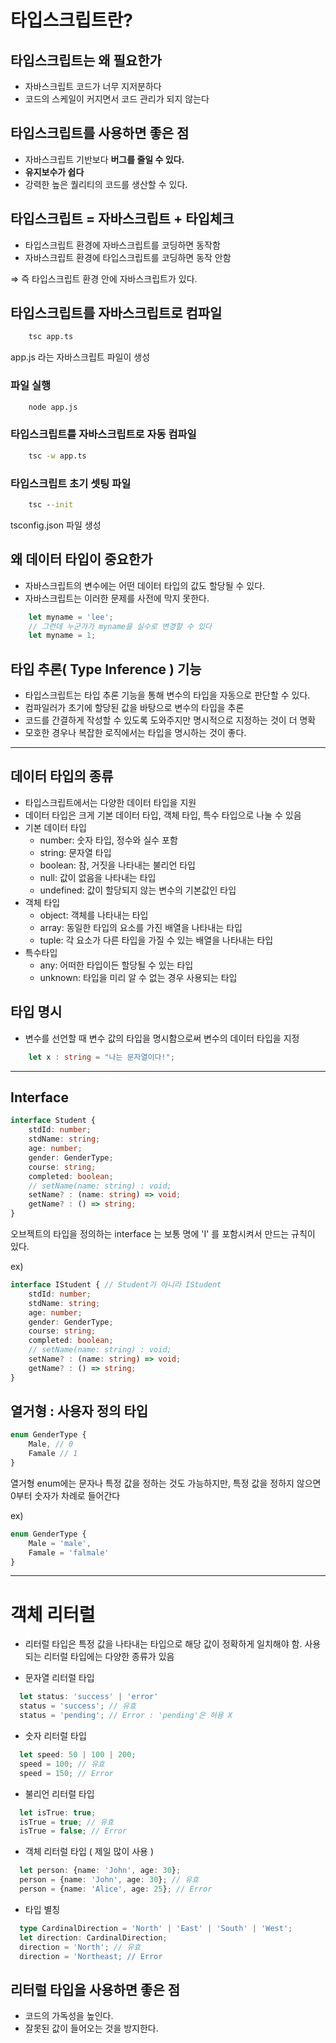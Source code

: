 # 타입스크립트란?

## 타입스크립트는 왜 필요한가

- 자바스크립트 코드가 너무 지저분하다
- 코드의 스케일이 커지면서 코드 관리가 되지 않는다

## 타입스크립트를 사용하면 좋은 점

- 자바스크립트 기반보다 **버그를 줄일 수 있다.**
- **유지보수가 쉽다**
- 강력한 높은 퀄리티의 코드를 생산할 수 있다.

## 타입스크립트 = 자바스크립트 + 타입체크

- 타입스크립트 환경에 자바스크립트를 코딩하면 동작함
- 자바스크립트 환경에 타입스크립트를 코딩하면 동작 안함

⇒ 즉 타입스크립트 환경 안에 자바스크립트가 있다.

## 타입스크립트를 자바스크립트로 컴파일
```cmd
    tsc app.ts
```

app.js 라는 자바스크립트 파일이 생성

### 파일 실행
```cmd
    node app.js
```

### 타입스크립트를 자바스크립트로 자동 컴파일
```cmd
    tsc -w app.ts
```

### 타입스크립트 초기 셋팅 파일
```cmd
    tsc --init
```

tsconfig.json 파일 생성

## 왜 데이터 타입이 중요한가
- 자바스크립트의 변수에는 어떤 데이터 타입의 값도 할당될 수 있다.
- 자바스크립트는 이러한 문제를 사전에 막지 못한다.
```js
    let myname = 'lee';
    // 그런데 누군가가 myname을 실수로 변경할 수 있다
    let myname = 1;
```

## 타입 추론( Type Inference ) 기능
- 타입스크립트는 타입 추론 기능을 통해 변수의 타입을 자동으로 판단할 수 있다.
- 컴파일러가 초기에 할당된 값을 바탕으로 변수의 타입을 추론
- 코드를 간결하게 작성할 수 있도록 도와주지만 명시적으로 지정하는 것이 더 명확
- 모호한 경우나 복잡한 로직에서는 타입을 명시하는 것이 좋다.
 
---

## 데이터 타입의 종류
- 타입스크립트에서는 다양한 데이터 타입을 지원
- 데이터 타입은 크게 기본 데이터 타입, 객체 타입, 특수 타입으로 나눌 수 있음
- 기본 데이터 타입
  - number: 숫자 타입, 정수와 실수 포함
  - string: 문자열 타입
  - boolean: 참, 거짓을 나타내는 불리언 타입
  - null: 값이 없음을 나타내는 타입
  - undefined: 값이 할당되지 않는 변수의 기본값인 타입
- 객체 타입
  - object: 객체를 나타내는 타입
  - array: 동일한 타입의 요소를 가진 배열을 나타내는 타입
  - tuple: 각 요소가 다른 타입을 가질 수 있는 배열을 나타내는 타입
- 특수타입
  - any: 어떠한 타입이든 할당될 수 있는 타입
  - unknown: 타입을 미리 알 수 없는 경우 사용되는 타입 

## 타입 명시
- 변수를 선언할 때 변수 값의 타입을 명시함으로써 변수의 데이터 타입을 지정

```ts
    let x : string = "나는 문자열이다!";
```

---

## Interface

```ts
interface Student {
    stdId: number;
    stdName: string;
    age: number;
    gender: GenderType;
    course: string;
    completed: boolean;
    // setName(name: string) : void;
    setName? : (name: string) => void;
    getName? : () => string;
}
```
오브젝트의 타입을 정의하는 interface 는 보통 명에 'I' 를 포함시켜서 만드는 규칙이 있다.

ex)

```ts
interface IStudent { // Student가 아니라 IStudent
    stdId: number;
    stdName: string;
    age: number;
    gender: GenderType;
    course: string;
    completed: boolean;
    // setName(name: string) : void;
    setName? : (name: string) => void;
    getName? : () => string;
}
```


## 열거형 : 사용자 정의 타입
```ts
enum GenderType {
    Male, // 0
    Famale // 1
}
```

열거형 enum에는 문자나 특정 값을 정하는 것도 가능하지만, 특정 값을 정하지 않으면 0부터 숫자가 차례로 들어간다

ex)
```ts
enum GenderType {
    Male = 'male', 
    Famale = 'falmale'
}

```

---

# 객체 리터럴
- 리터럴 타입은 특정 값을 나타내는 타입으로 해당 값이 정확하게 일치해야 함. 사용되는 리터럴 타입에는 다양한 종류가 있음


- 문자열 리터럴 타입
```ts
  let status: 'success' | 'error'
  status = 'success'; // 유효
  status = 'pending'; // Error : 'pending'은 허용 X
 ```

 - 숫자 리터럴 타입
```ts
  let speed: 50 | 100 | 200;
  speed = 100; // 유효
  speed = 150; // Error
```

- 불리언 리터럴 타입
```ts
  let isTrue: true;
  isTrue = true; // 유효
  isTrue = false; // Error
```

- 객체 리터럴 타입 ( 제일 많이 사용 )
```ts
  let person: {name: 'John', age: 30};
  person = {name: 'John', age: 30}; // 유효
  person = {name: 'Alice', age: 25}; // Error
```

- 타입 별칭
```ts
  type CardinalDirection = 'North' | 'East' | 'South' | 'West';
  let direction: CardinalDirection;
  direction = 'North'; // 유효
  direction = 'Northeast; // Error
```

## 리터럴 타입을 사용하면 좋은 점
- 코드의 가독성을 높인다.
- 잘못된 값이 들어오는 것을 방지한다.